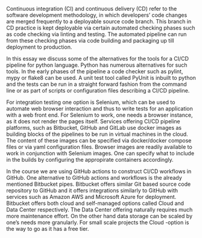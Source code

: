 ﻿Continuous integration (CI) and continuous delivery (CD) refer to the software development methodology, in which developers’ code changes are merged frequently to a deployable source code branch. This branch in CD practice is kept deployable via certain automated checking phases such as code checking via linting and testing. The automated pipeline can run from these checking phases via code building and packaging up till deployment to production.

In this essay we discuss some of the alternatives for the tools for a CI/CD pipeline for python language. Python has numerous alternatives for such tools. In the early phases of the pipeline a code checker such as pylint, mypy or flake8 can be used. A unit test tool called PyUnit is inbuilt to python and the tests can be run in a straight forward fashion from the command line or as part of scripts or configuration files describing a CI/CD pipeline. 

For integration testing one option is Selenium, which can be used to automate web browser interaction and thus to write tests for an application with a web front end. For Selenium to work, one needs a browser instance, as it does not render the pages itself. Services offering CI/CD pipeline platforms, such as Bitbucket, GitHub and GitLab use docker images as building blocks of the pipelines to be run in virtual machines in the cloud. The content of these images can be specified via docker/docker compose files or via yaml configuration files. Browser images are readily available to work in conjunction with Selenium images. One can specify what to include in the builds by configuring the appropirate containers accordingly.

In the course we are using GitHub actions to construct CI/CD workflows in GitHub. One alternative to GitHub actions and workflows is the already mentioned Bitbucket pipes. Bitbucket offers similar Git based source code repository to GitHub and it offers integrations similarly to GitHub with services such as Amazon AWS and Microsoft Azure for deployment. Bitbucket offers both cloud and self-managed options called Cloud and Data Center respectively. The Data Center offering naturally requires much more maintenance effort. On the other hand data storage can be scaled by one’s needs more granularly. For small scale projects the Cloud -option is the way to go as it has a free tier. 



